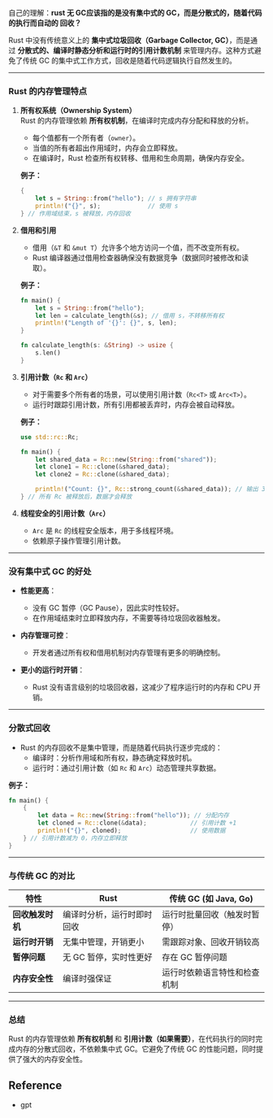 自己的理解：**rust 无 GC应该指的是没有集中式的 GC，而是分散式的，随着代码的执行而自动的 回收？**

Rust 中没有传统意义上的 **集中式垃圾回收（Garbage Collector, GC）**，而是通过 **分散式的、编译时静态分析和运行时的引用计数机制** 来管理内存。这种方式避免了传统 GC 的集中式工作方式，回收是随着代码逻辑执行自然发生的。

---

### **Rust 的内存管理特点**

1. **所有权系统（Ownership System）**  
   Rust 的内存管理依赖 **所有权机制**，在编译时完成内存分配和释放的分析。
   - 每个值都有一个所有者（`owner`）。
   - 当值的所有者超出作用域时，内存会立即释放。
   - 在编译时，Rust 检查所有权转移、借用和生命周期，确保内存安全。

   **例子：**
   ```rust
   {
       let s = String::from("hello"); // s 拥有字符串
       println!("{}", s);             // 使用 s
   } // 作用域结束，s 被释放，内存回收
   ```

2. **借用和引用**  
   - 借用（`&T` 和 `&mut T`）允许多个地方访问一个值，而不改变所有权。
   - Rust 编译器通过借用检查器确保没有数据竞争（数据同时被修改和读取）。

   **例子：**
   ```rust
   fn main() {
       let s = String::from("hello");
       let len = calculate_length(&s); // 借用 s，不转移所有权
       println!("Length of '{}': {}", s, len);
   }

   fn calculate_length(s: &String) -> usize {
       s.len()
   }
   ```

3. **引用计数（`Rc` 和 `Arc`）**  
   - 对于需要多个所有者的场景，可以使用引用计数（`Rc<T>` 或 `Arc<T>`）。
   - 运行时跟踪引用计数，所有引用都被丢弃时，内存会被自动释放。

   **例子：**
   ```rust
   use std::rc::Rc;

   fn main() {
       let shared_data = Rc::new(String::from("shared"));
       let clone1 = Rc::clone(&shared_data);
       let clone2 = Rc::clone(&shared_data);

       println!("Count: {}", Rc::strong_count(&shared_data)); // 输出 3
   } // 所有 Rc 被释放后，数据才会释放
   ```

4. **线程安全的引用计数（`Arc`）**  
   - `Arc` 是 `Rc` 的线程安全版本，用于多线程环境。
   - 依赖原子操作管理引用计数。

---

### **没有集中式 GC 的好处**

- **性能更高**：  
  - 没有 GC 暂停（GC Pause），因此实时性较好。
  - 在作用域结束时立即释放内存，不需要等待垃圾回收器触发。
  
- **内存管理可控**：  
  - 开发者通过所有权和借用机制对内存管理有更多的明确控制。

- **更小的运行时开销**：  
  - Rust 没有语言级别的垃圾回收器，这减少了程序运行时的内存和 CPU 开销。

---

### **分散式回收**

- Rust 的内存回收不是集中管理，而是随着代码执行逐步完成的：
  - 编译时：分析作用域和所有权，静态确定释放时机。
  - 运行时：通过引用计数（如 `Rc` 和 `Arc`）动态管理共享数据。

**例子：**
```rust
fn main() {
    {
        let data = Rc::new(String::from("hello")); // 分配内存
        let cloned = Rc::clone(&data);            // 引用计数 +1
        println!("{}", cloned);                   // 使用数据
    } // 引用计数减为 0，内存立即释放
}
```

---

### **与传统 GC 的对比**

| 特性                  | Rust                     | 传统 GC (如 Java, Go)         |
|-----------------------|--------------------------|-------------------------------|
| **回收触发时机**      | 编译时分析，运行时即时回收 | 运行时批量回收（触发时暂停）  |
| **运行时开销**        | 无集中管理，开销更小      | 需跟踪对象、回收开销较高      |
| **暂停问题**          | 无 GC 暂停，实时性更好    | 存在 GC 暂停问题              |
| **内存安全性**        | 编译时强保证             | 运行时依赖语言特性和检查机制 |

---

### **总结**

Rust 的内存管理依赖 **所有权机制** 和 **引用计数（如果需要）**，在代码执行的同时完成内存的分散式回收，不依赖集中式 GC。它避免了传统 GC 的性能问题，同时提供了强大的内存安全性。

## Reference

- gpt